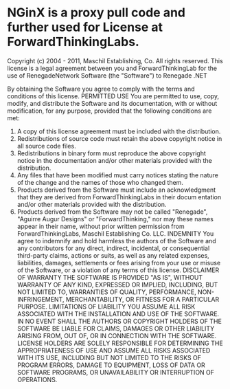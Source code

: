 # NGinX is a proxy pull code and further used for License at ForwardThinkingLabs.

 

Copyright (c) 2004 - 2011, Maschil Establishing, Co.
All rights reserved.
This license is a legal agreement between you and ForwardThinkingLab for the useof RenegadeNetwork Software (the "Software") to Renegade .NET

By obtaining the Software youagree to comply with the terms and conditions of this license.
PERMITTED USE
You are permitted to use, copy, modify, and distribute the Software and its
documentation, with or without modification, for any purpose, provided that
the following conditions are met:
1. A copy of this license agreement must be included with the distribution.
2. Redistributions of source code must retain the above copyright notice in
 all source code files.
3. Redistributions in binary form must reproduce the above copyright notice in the documentation and/or other materials provided with the distribution.
4. Any files that have been modified must carry notices stating the natureof the change and the names of those who changedthem.
5. Products derived from the Software must include an acknowledgment that they are derived from ForwardThinkingLabs in their docum
entation and/or othermaterials provided with the distribution.
6. Products derived from the Software may not be called "Renegade", "Aguirre Augur Designs" or "ForwardThinking," nor may these names appear in their name, without prior writtenpermission from ForwardThinkingLabs, Maschil Establishing Co. LLC.
INDEMNITY
You agree to indemnify and hold harmless the authors of the Software andany contributors for any direct, indirect, incidental, or consequential
third-party claims, actions or suits, as well as any related expenses,liabilities, damages, settlements or fees arising from your use or misuseof the Software, or a violation of any terms of this license.
DISCLAIMER OF WARRANTY
THE SOFTWARE IS PROVIDED "AS IS", WITHOUT WARRANTY 
OF ANY KIND, EXPRESSED OR
IMPLIED, INCLUDING, BUT NOT LIMITED TO, WARRANTIES 
OF QUALITY, PERFORMANCE,
NON-INFRINGEMENT, MERCHANTABILITY, OR FITNESS FOR APARTICULAR PURPOSE.
LIMITATIONS OF LIABILITY
YOU ASSUME ALL RISK ASSOCIATED WITH THE INSTALLATION AND USE OF THE SOFTWARE.
IN NO EVENT SHALL THE AUTHORS OR COPYRIGHT HOLDERS OF THE SOFTWARE BE LIABLE
FOR CLAIMS, DAMAGES OR OTHER LIABILITY ARISING FROM, OUT OF, OR IN CONNECTION
WITH THE SOFTWARE. LICENSE HOLDERS ARE SOLELY RESPONSIBLE FOR DETERMINING THE
APPROPRIATENESS OF USE AND ASSUME ALL RISKS ASSOCIATED WITH ITS USE, INCLUDING
BUT NOT LIMITED TO THE RISKS OF PROGRAM ERRORS, DAMAGE TO EQUIPMENT, LOSS OFDATA OR SOFTWARE PROGRAMS, OR UNAVAILABILITY OR INTERRUPTION OF OPERATIONS.